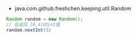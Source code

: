 - java.com.github.freshchen.keeping.util.Random

```java
Random random = new Random();
// 会返回 [0,4]的int值
random.nextInt(5)
```

